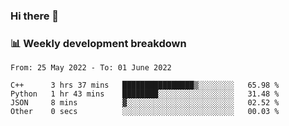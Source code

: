 ### Hi there 👋

### 📊 Weekly development breakdown
<!--START_SECTION:waka-->

```text
From: 25 May 2022 - To: 01 June 2022

C++      3 hrs 37 mins   ████████████████▒░░░░░░░░   65.98 %
Python   1 hr 43 mins    ████████░░░░░░░░░░░░░░░░░   31.48 %
JSON     8 mins          ▓░░░░░░░░░░░░░░░░░░░░░░░░   02.52 %
Other    0 secs          ░░░░░░░░░░░░░░░░░░░░░░░░░   00.03 %
```

<!--END_SECTION:waka-->
